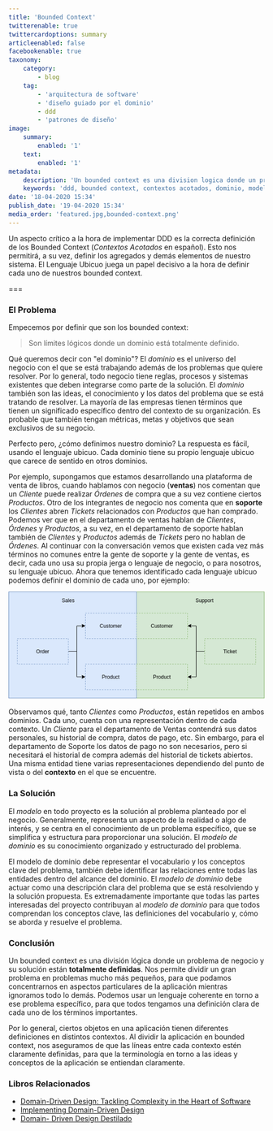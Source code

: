 ```yaml
---
title: 'Bounded Context'
twitterenable: true
twittercardoptions: summary
articleenabled: false
facebookenable: true
taxonomy:
    category:
        - blog
    tag:
        - 'arquitectura de software'
        - 'diseño guiado por el dominio'
        - ddd
        - 'patrones de diseño'
image:
    summary:
        enabled: '1'
    text:
        enabled: '1'
metadata:
    description: 'Un bounded context es una division logica donde un problema de negocio y su solucion estan totalmente definidas.'
    keywords: 'ddd, bounded context, contextos acotados, dominio, modelar dominio, domain model, model'
date: '18-04-2020 15:34'
publish_date: '19-04-2020 15:34'
media_order: 'featured.jpg,bounded-context.png'
---
```


Un aspecto crítico a la hora de implementar DDD es la correcta definición de los Bounded Context (_Contextos Acotados_ en español). Esto nos permitirá, a su vez, definir los agregados y demás elementos de nuestro sistema. El Lenguaje Ubicuo juega un papel decisivo a la hora de definir cada uno de nuestros bounded context.

===

### El Problema 

Empecemos por definir que son los bounded context: 

> Son límites lógicos donde un dominio está totalmente definido. 

Qué queremos decir con "el dominio"? El _dominio_ es el universo del negocio con el que se está trabajando además de los problemas que quiere resolver. Por lo general, todo negocio tiene reglas, procesos y sistemas existentes que deben integrarse como parte de la solución. El _dominio_ también son las ideas, el conocimiento y los datos del problema que se está tratando de resolver. La mayoría de las empresas tienen términos que tienen un significado específico dentro del contexto de su organización. Es probable que también tengan métricas, metas y objetivos que sean exclusivos de su negocio. 

Perfecto pero, ¿cómo definimos nuestro dominio? La respuesta es fácil, usando el lenguaje ubicuo. Cada dominio tiene su propio lenguaje ubicuo que carece de sentido en otros dominios. 

Por ejemplo, supongamos que estamos desarrollando una plataforma de venta de libros, cuando hablamos con negocio (**ventas**) nos comentan que un _Cliente_ puede realizar _Órdenes_ de compra que a su vez contiene ciertos _Productos_. Otro de los integrantes de negocio nos comenta que en **soporte** los _Clientes_ abren _Tickets_ relacionados con _Productos_ que han comprado. Podemos ver que en el departamento de ventas hablan de _Clientes_, _Órdenes_ y _Productos_, a su vez, en el departamento de soporte hablan también de _Clientes_ y _Productos_ además de _Tickets_ pero no hablan de _Órdenes_. Al continuar con la conversación vemos que existen cada vez más términos no comunes entre la gente de soporte y la gente de ventas, es decir, cada uno usa su propia jerga o lenguaje de negocio, o para nosotros, su lenguaje ubicuo. Ahora que tenemos identificado cada lenguaje ubicuo podemos definir el dominio de cada uno, por ejemplo:

![bounded-context](bounded-context.png "bounded-context")

Observamos qué, tanto _Clientes_ como _Productos_, están repetidos en ambos dominios. Cada uno, cuenta con una representación dentro de cada contexto. Un _Cliente_ para el departamento de Ventas contendrá sus datos personales, su historial de compra, datos de pago, etc. Sin embargo, para el departamento de Soporte los datos de pago no son necesarios, pero si necesitará el historial de compra además del historial de tickets abiertos. Una misma entidad tiene varias representaciones dependiendo del punto de vista o del **contexto** en el que se encuentre. 

### La Solución 

El _modelo_ en todo proyecto es la solución al problema planteado por el negocio. Generalmente, representa un aspecto de la realidad o algo de interés, y se centra en el conocimiento de un problema específico, que se simplifica y estructura para proporcionar una solución. El _modelo de dominio_ es su conocimiento organizado y estructurado del problema. 

El modelo de dominio debe representar el vocabulario y los conceptos clave del problema, también debe identificar las relaciones entre todas las entidades dentro del alcance del dominio. El _modelo de dominio_ debe actuar como una descripción clara del problema que se está resolviendo y la solución propuesta. Es extremadamente importante que todas las partes interesadas del proyecto contribuyan al _modelo de dominio_ para que todos comprendan los conceptos clave, las definiciones del vocabulario y, cómo se aborda y resuelve el problema. 

### Conclusión 

Un bounded context es una división lógica donde un problema de negocio y su solución están **totalmente definidas**. Nos permite dividir un gran problema en problemas mucho más pequeños, para que podamos concentrarnos en aspectos particulares de la aplicación mientras ignoramos todo lo demás. Podemos usar un lenguaje coherente en torno a ese problema específico, para que todos tengamos una definición clara de cada uno de los términos importantes. 

Por lo general, ciertos objetos en una aplicación tienen diferentes definiciones en distintos contextos. Al dividir la aplicación en bounded context, nos aseguramos de que las líneas entre cada contexto estén claramente definidas, para que la terminología en torno a las ideas y conceptos de la aplicación se entiendan claramente. 

### Libros Relacionados 

- [Domain-Driven Design: Tackling Complexity in the Heart of Software](https://amzn.to/3cqJyT2) 
- [Implementing Domain-Driven Design](https://amzn.to/3evedjW) 
- [Domain- Driven Design Destilado](https://amzn.to/2RNv9sg)
